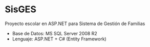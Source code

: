 SisGES
======

Proyecto escolar en ASP.NET para Sistema de Gestión de Familias

- Base de Datos: MS SQL Server 2008 R2
- Lenguaje: ASP.NET + C# (Entity Framework)

